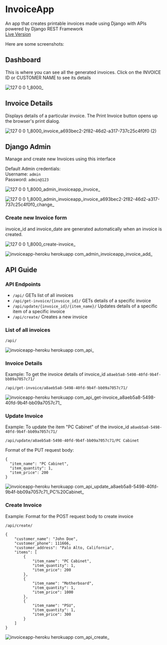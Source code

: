# InvoiceApp

An app that creates printable invoices made using Django with APIs powered by Django REST Framework  
[Live Version](https://invoiceappheroku.herokuapp.com/)

Here are some screenshots:

## Dashboard
This is where you can see all the generated invoices. Click on the INVOICE ID or CUSTOMER NAME to see its details

![127 0 0 1_8000_](https://user-images.githubusercontent.com/62953974/171235237-ce43f32e-427a-48cc-9874-991b5c5f8f18.png)


## Invoice Details
Displays details of a particular invoice. The Print Invoice button opens up the browser's print dialog. 

![127 0 0 1_8000_invoice_a693bec2-2f82-46d2-a317-737c25c4f0f0 (2)](https://user-images.githubusercontent.com/62953974/171235305-80967b28-2c53-499b-a58e-926b369fc602.png)


## Django Admin 
Manage and create new Invoices using this interface  

Default Admin credentials:    
Username: ```admin```  
Password: ```admin@123```  

![127 0 0 1_8000_admin_invoiceapp_invoice_](https://user-images.githubusercontent.com/62953974/171235385-654e5ea9-e97a-4df2-8474-8eb36a1cbfc5.png)

![127 0 0 1_8000_admin_invoiceapp_invoice_a693bec2-2f82-46d2-a317-737c25c4f0f0_change_](https://user-images.githubusercontent.com/62953974/171235430-7c59a9ae-0aa9-483d-8144-30291d723703.png)


### Create new Invoice form

invoice_id and invoice_date are generated automatically when an invoice is created.  

![127 0 0 1_8000_create-invoice_](https://user-images.githubusercontent.com/62953974/171235664-436198a6-3ccc-4274-bd02-3820e062da23.png)

![invoiceapp-heroku herokuapp com_admin_invoiceapp_invoice_add_](https://user-images.githubusercontent.com/62953974/167070978-69e153b6-106f-44a2-8647-28763eeed0b6.png)

## API Guide
### API Endpoints
* ```/api/``` GETs list of all invoices  
* ```/api/get-invoice/{invoice_id}/``` GETs details of a specific invoice  
* ```/api/update/{invoice_id}/{item_name}/``` Updates details of a specific item of a specific invoice  
* ```/api/create/``` Creates a new invoice  

### List of all invoices

```/api/```  

![invoiceapp-heroku herokuapp com_api_](https://user-images.githubusercontent.com/62953974/167071170-e1d9e99f-f5bb-4777-be77-0f71bbbdbc17.png)

### Invoice Details

Example:
To get the invoice details of invoice_id ```a8aeb5a8-5498-40fd-9b4f-bb09a7057c71/```  

```/api/get-invoice/a8aeb5a8-5498-40fd-9b4f-bb09a7057c71/```

![invoiceapp-heroku herokuapp com_api_get-invoice_a8aeb5a8-5498-40fd-9b4f-bb09a7057c71_](https://user-images.githubusercontent.com/62953974/167071476-13c3f576-a530-4d1e-8cee-b1a4d9eab01f.png)

### Update Invoice

Example:
To update the item "PC Cabinet" of the invoice_id ```a8aeb5a8-5498-40fd-9b4f-bb09a7057c71/```  

```/api/update/a8aeb5a8-5498-40fd-9b4f-bb09a7057c71/PC Cabinet```

Format of the PUT request body:
```
{
  "item_name": "PC Cabinet",
  "item_quantity": 1,
  "item_price": 200
}
```

![invoiceapp-heroku herokuapp com_api_update_a8aeb5a8-5498-40fd-9b4f-bb09a7057c71_PC%20Cabinet_](https://user-images.githubusercontent.com/62953974/167071497-6096fa4f-82a5-4927-8ec0-271dbf336f85.png)

### Create Invoice
Example:
Format for the POST request body to create invoice  

```/api/create/```

```
{
    "customer_name": "John Doe",
    "customer_phone": 111666,
    "customer_address": "Palo Alto, California",
    "items": [
        {
            "item_name": "PC Cabinet",
            "item_quantity": 1,
            "item_price": 200
        },
        {
            "item_name": "Motherboard",
            "item_quantity": 1,
            "item_price": 1000
        },
        {
            "item_name": "PSU",
            "item_quantity": 1,
            "item_price": 300
        }
    ]
}
```

![invoiceapp-heroku herokuapp com_api_create_](https://user-images.githubusercontent.com/62953974/167071540-77d4b2c2-1055-430d-a7b5-0be53446ce88.png)
